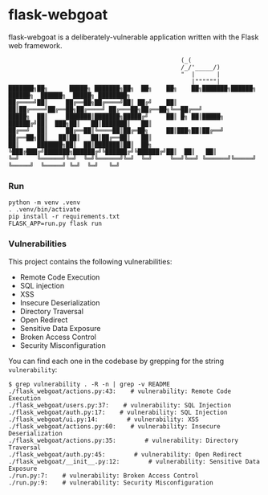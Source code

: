# flask-webgoat 

flask-webgoat is a deliberately-vulnerable application written with the Flask
web framework.

```
                                                (_(
                                                /_/'_____/)
                                                "  |      |
                                                   |""""""|
███████╗██╗      █████╗ ███████╗██╗  ██╗    ██╗    ██╗███████╗██████╗  ██████╗  ██████╗  █████╗ ████████╗
██╔════╝██║     ██╔══██╗██╔════╝██║ ██╔╝    ██║    ██║██╔════╝██╔══██╗██╔════╝ ██╔═══██╗██╔══██╗╚══██╔══╝
█████╗  ██║     ███████║███████╗█████╔╝     ██║ █╗ ██║█████╗  ██████╔╝██║  ███╗██║   ██║███████║   ██║
██╔══╝  ██║     ██╔══██║╚════██║██╔═██╗     ██║███╗██║██╔══╝  ██╔══██╗██║   ██║██║   ██║██╔══██║   ██║
██║     ███████╗██║  ██║███████║██║  ██╗    ╚███╔███╔╝███████╗██████╔╝╚██████╔╝╚██████╔╝██║  ██║   ██║
╚═╝     ╚══════╝╚═╝  ╚═╝╚══════╝╚═╝  ╚═╝     ╚══╝╚══╝ ╚══════╝╚═════╝  ╚═════╝  ╚═════╝ ╚═╝  ╚═╝   ╚═╝
```

### Run

```
python -m venv .venv
. .venv/bin/activate
pip install -r requirements.txt
FLASK_APP=run.py flask run
```

### Vulnerabilities

This project contains the following vulnerabilities:

- Remote Code Execution
- SQL injection
- XSS
- Insecure Deserialization
- Directory Traversal
- Open Redirect
- Sensitive Data Exposure
- Broken Access Control
- Security Misconfiguration

You can find each one in the codebase by grepping for the string
`vulnerability`:

```
$ grep vulnerability . -R -n | grep -v README
./flask_webgoat/actions.py:43:    # vulnerability: Remote Code Execution
./flask_webgoat/users.py:37:    # vulnerability: SQL Injection
./flask_webgoat/auth.py:17:    # vulnerability: SQL Injection
./flask_webgoat/ui.py:14:        # vulnerability: XSS
./flask_webgoat/actions.py:60:    # vulnerability: Insecure Deserialization
./flask_webgoat/actions.py:35:        # vulnerability: Directory Traversal
./flask_webgoat/auth.py:45:        # vulnerability: Open Redirect
./flask_webgoat/__init__.py:12:        # vulnerability: Sensitive Data Exposure
./run.py:7:    # vulnerability: Broken Access Control
./run.py:9:    # vulnerability: Security Misconfiguration
```
